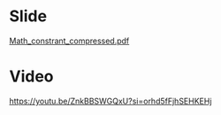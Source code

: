 # Slide
[Math_constrant_compressed.pdf](https://github.com/soonklang/Ruby_tutorial/blob/main/12-ruby-math-functions-and-methods/Math%20constrant_compressed.pdf)
# Video
https://youtu.be/ZnkBBSWGQxU?si=orhd5fFjhSEHKEHj

